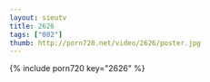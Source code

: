 ```yaml
--- 
layout: sieutv
title: 2626
tags: ["002"]
thumb: http://porn720.net/video/2626/poster.jpg
---
```

{% include porn720 key="2626" %} 
